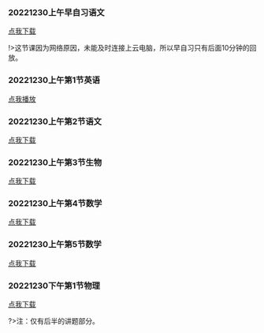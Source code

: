 ### 20221230上午早自习语文

[点我下载](https://wangke-yeenjie.oss-cn-hangzhou.aliyuncs.com/20221230/20221230%E4%B8%8A%E5%8D%88%E6%97%A9%E8%87%AA%E4%B9%A0%E8%AF%AD%E6%96%87%EF%BC%88%E4%BB%85%E5%90%8E10%E5%88%86%E9%92%9F%EF%BC%89.mp4)

!>这节课因为网络原因，未能及时连接上云电脑，所以早自习只有后面10分钟的回放。

### 20221230上午第1节英语

[点我播放](https://wangke-yeenjie.oss-cn-hangzhou.aliyuncs.com/20221230/20221230%E4%B8%8A%E5%8D%88%E7%AC%AC1%E8%8A%82%E8%8B%B1%E8%AF%AD.mp4)

### 20221230上午第2节语文

[点我下载](https://wangke-yeenjie.oss-cn-hangzhou.aliyuncs.com/20221230/20221230%E4%B8%8A%E5%8D%88%E7%AC%AC2%E8%8A%82%E8%AF%AD%E6%96%87.mp4)

### 20221230上午第3节生物

[点我下载](https://wangke-yeenjie.oss-cn-hangzhou.aliyuncs.com/20221230/20221230%E4%B8%8A%E5%8D%88%E7%AC%AC3%E8%8A%82%E7%94%9F%E7%89%A9.mp4)

### 20221230上午第4节数学

[点我下载](https://wangke-yeenjie.oss-cn-hangzhou.aliyuncs.com/20221230/20221230%E4%B8%8A%E5%8D%88%E7%AC%AC4%E8%8A%82%E6%95%B0%E5%AD%A6.mp4)

### 20221230上午第5节数学

[点我下载](https://wangke-yeenjie.oss-cn-hangzhou.aliyuncs.com/20221230/20221230%E4%B8%8A%E5%8D%88%E7%AC%AC5%E8%8A%82%E6%95%B0%E5%AD%A6.mp4)

### 20221230下午第1节物理

[点我下载](https://wangke-yeenjie.oss-cn-hangzhou.aliyuncs.com/20221230/20221230%E4%B8%8B%E5%8D%88%E7%AC%AC1%E8%8A%82%E7%89%A9%E7%90%86%EF%BC%88%E4%BB%85%E8%AE%B2%E9%A2%98%E9%83%A8%E5%88%86%EF%BC%89.mp4)

?>注：仅有后半的讲题部分。